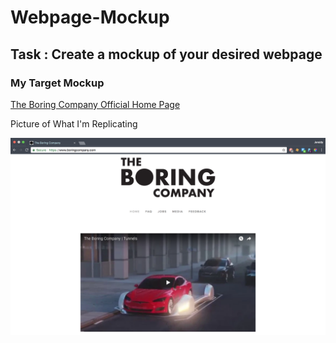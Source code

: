 # Webpage-Mockup
## Task : Create a mockup of your desired webpage
### My Target Mockup

[The Boring Company Official Home Page](https://www.boringcompany.com/)

Picture of What I'm Replicating

![Official Website Picture](ToCopy.png "Official Website Picture")
